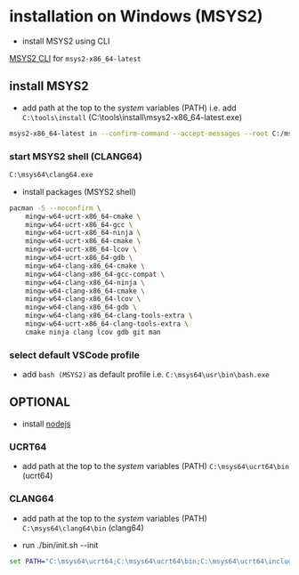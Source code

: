 # installation on Windows (MSYS2)

- install MSYS2 using CLI

[MSYS2 CLI](https://repo.msys2.org/distrib/) for `msys2-x86_64-latest`

## install MSYS2

- add path at the top to the *system* variables (PATH) i.e. add `C:\tools\install` (C:\tools\install\msys2-x86_64-latest.exe)

```bash
msys2-x86_64-latest in --confirm-command --accept-messages --root C:/msys64
```

### start MSYS2 shell (CLANG64)

```bash
C:\msys64\clang64.exe
```

- install  packages (MSYS2 shell)

```bash
pacman -S --noconfirm \
    mingw-w64-ucrt-x86_64-cmake \
    mingw-w64-ucrt-x86_64-gcc \
    mingw-w64-ucrt-x86_64-ninja \
    mingw-w64-ucrt-x86_64-cmake \
    mingw-w64-ucrt-x86_64-lcov \
    mingw-w64-ucrt-x86_64-gdb \
    mingw-w64-clang-x86_64-cmake \
    mingw-w64-clang-x86_64-gcc-compat \
    mingw-w64-clang-x86_64-ninja \
    mingw-w64-clang-x86_64-cmake \
    mingw-w64-clang-x86_64-lcov \
    mingw-w64-clang-x86_64-gdb \
    mingw-w64-clang-x86_64-clang-tools-extra \
    mingw-w64-ucrt-x86_64-clang-tools-extra \
    cmake ninja clang lcov gdb git man
```

### select default VSCode profile

- add `bash (MSYS2)` as default profile i.e. `C:\msys64\usr\bin\bash.exe`

## OPTIONAL

- install [nodejs](https://nodejs.org/en/download/prebuilt-installer)

### UCRT64

- add path at the top to the *system* variables (PATH) `C:\msys64\ucrt64\bin` (ucrt64)

### CLANG64

- add path at the top to the *system* variables (PATH) `C:\msys64\clang64\bin` (clang64)

- run ./bin/init.sh --init

```cmd
set PATH="C:\msys64\ucrt64;C:\msys64\ucrt64\bin;C:\msys64\ucrt64\include;C:\msys64\ucrt64\lib;%PATH%"
```
